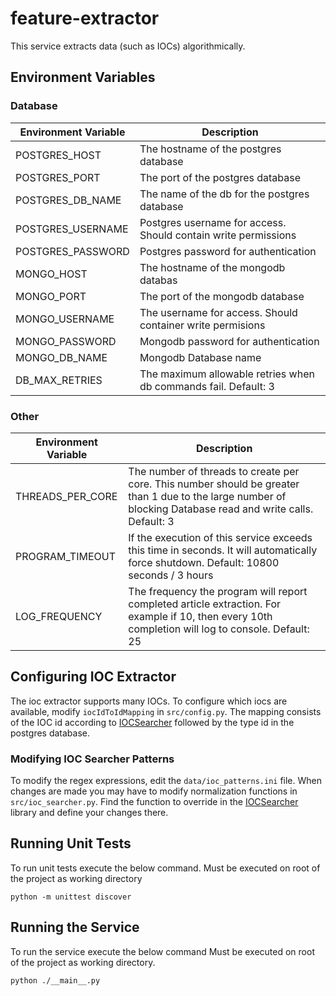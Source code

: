 # feature-extractor

This service extracts data (such as IOCs) algorithmically.

## Environment Variables

### Database
| Environment Variable | Description                                                     |
|----------------------|-----------------------------------------------------------------|
| POSTGRES_HOST        | The hostname of the postgres database                           |
| POSTGRES_PORT        | The port of the postgres database                               |
| POSTGRES_DB_NAME     | The name of the db for the postgres database                    |
| POSTGRES_USERNAME    | Postgres username for access. Should contain write permissions  |
| POSTGRES_PASSWORD    | Postgres password for authentication                            |
| MONGO_HOST           | The hostname of the mongodb databas                             |
| MONGO_PORT           | The port of the mongodb database                                |
| MONGO_USERNAME       | The username for access. Should container write permisions      |
| MONGO_PASSWORD       | Mongodb password for authentication                             |
| MONGO_DB_NAME        | Mongodb Database name                                           |
| DB_MAX_RETRIES       | The maximum allowable retries when db commands fail. Default: 3 |

### Other
| Environment Variable | Description                                                                                                                                                  |
|----------------------|--------------------------------------------------------------------------------------------------------------------------------------------------------------|
| THREADS_PER_CORE     | The number of threads to create per core. This number should be greater than 1 due to the large number of blocking Database read and write calls. Default: 3 |
| PROGRAM_TIMEOUT      | If the execution of this service exceeds this time in seconds. It will automatically force shutdown. Default: 10800 seconds / 3 hours                        |
| LOG_FREQUENCY        | The frequency the program will report completed article extraction. For example if 10, then every 10th completion will log to console. Default: 25           |

## Configuring IOC Extractor
The ioc extractor supports many IOCs. To configure which iocs are available, modify `iocIdToIdMapping` in `src/config.py`.
The mapping consists of the IOC id according to [IOCSearcher](https://github.com/malicialab/iocsearcher) followed by the 
type id in the postgres database.

### Modifying IOC Searcher Patterns
To modify the regex expressions, edit the `data/ioc_patterns.ini` file. When changes are made you may have to modify normalization
functions in `src/ioc_searcher.py`. Find the function to override in the [IOCSearcher](https://github.com/malicialab/iocsearcher)
library and define your changes there. 

## Running Unit Tests
To run unit tests execute the below command. Must be executed on root of the project as working directory
```commandline
python -m unittest discover
```
## Running the Service
To run the service execute the below command  Must be executed on root of the project as working directory.
```commandline
python ./__main__.py
```
